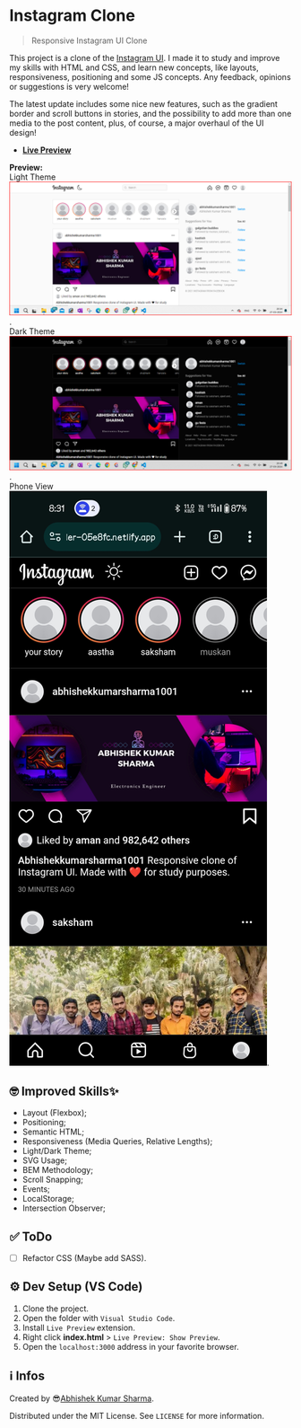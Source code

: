 # Instagram Clone
  
> Responsive Instagram UI Clone

This project is a clone of the [Instagram UI](https://instagram.com). I made it to study and improve my skills with HTML and CSS, and learn new concepts, like layouts, responsiveness, positioning and some JS concepts. Any feedback, opinions or suggestions is very welcome!

The latest update includes some nice new features, such as the gradient border and scroll buttons in stories, and the possibility to add more than one media to the post content, plus, of course, a major overhaul of the UI design!

- **[Live Preview](https://bit.ly/Insta-Clone_Abhishek001)**

**Preview:**</br>
Light Theme
![Light Theme-1](https://github.com/Abhishekkumarsharma1001/Instagram-Clone/blob/main/Screenshot%202024-03-27%20203413.png).</br>
Dark Theme
![Dark Theme-2](https://github.com/Abhishekkumarsharma1001/Instagram-Clone/blob/main/Screenshot%202024-03-27%20204941.png).</br>
Phone View
![Phone View3](https://github.com/Abhishekkumarsharma1001/Instagram-Clone/blob/main/Screenshot_2024-03-27-20-31-34-23_40deb401b9ffe8e1df2f1cc5ba480b12.jpg).</br>


## 🤓 Improved Skills✨

- Layout (Flexbox);
- Positioning;
- Semantic HTML;
- Responsiveness (Media Queries, Relative Lengths);
- Light/Dark Theme;
- SVG Usage;
- BEM Methodology;
- Scroll Snapping;
- Events;
- LocalStorage;
- Intersection Observer;

## ✅ ToDo 

- [ ] Refactor CSS (Maybe add SASS).

## ⚙ Dev Setup (VS Code)

1. Clone the project.
2. Open the folder with ``Visual Studio Code``.
3. Install ``Live Preview`` extension.
4. Right click **index.html** > ``Live Preview: Show Preview``.
5. Open the ``localhost:3000`` address in your favorite browser.

## ℹ Infos

Created by 😎[Abhishek Kumar Sharma](https://www.linkedin.com/in/abhishek-kumar-sharma-3b2bb0213).

Distributed under the MIT License. See ``LICENSE`` for more information.
